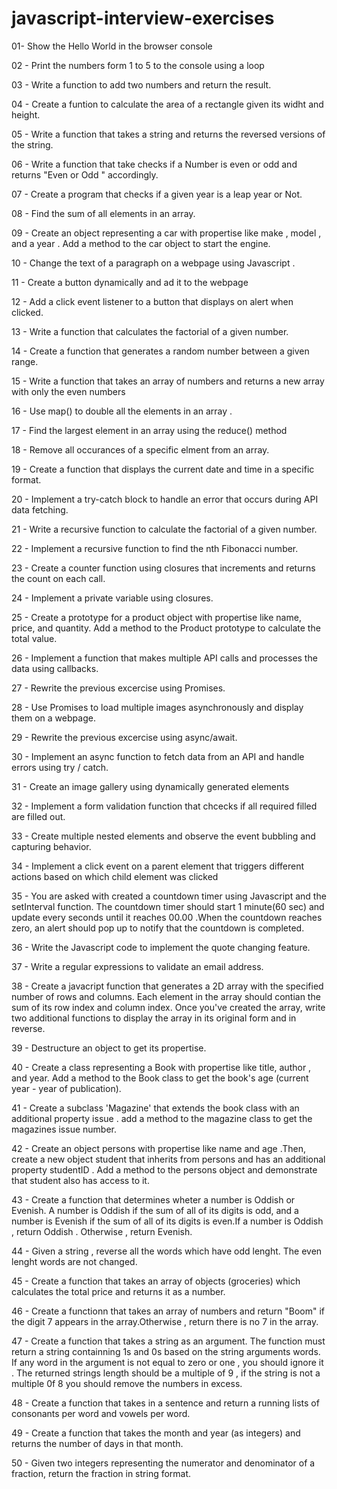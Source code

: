 # javascript-interview-exercises

01-  Show the Hello World in the browser console

02 - Print the numbers form 1 to 5 to the console using a loop

03 - Write a function to add two numbers and return the result.

04 - Create a funtion to calculate the area of a rectangle given its widht and height.

05 - Write a function that takes a string and returns the reversed versions of the string.

06 - Write a function that take checks  if a Number is even or odd and returns "Even or Odd " accordingly.

07 - Create a program that checks if a given year is a leap year or Not.

08 - Find the sum of all elements in an array.

09 - Create an object representing a car with propertise like make , model , and a year . Add a method to the car object to start the engine.

10 - Change the text of a paragraph on a webpage using Javascript .

11 - Create a button dynamically and ad it to the webpage

12 - Add a click event listener to a button that displays on alert when clicked.

13 - Write a function that calculates the factorial of a given number.

14 - Create a function that generates a random number between a given range.

15 - Write a function that takes an array of numbers and returns a new array with only the even numbers

16 - Use map() to double all the elements in an array .

17 - Find the largest element in an array using the reduce() method

18 - Remove all occurances of a specific elment from an array.

19 - Create a function that displays the current date and time in a specific format.

20 - Implement a try-catch block to handle an error that occurs during API data fetching.

21 - Write a recursive function to calculate the factorial of a given number.

22 - Implement a recursive function to find the nth Fibonacci number.

23 - Create a counter function using closures that increments and returns the count on each call.

24 - Implement a private variable using closures.

25 - Create a prototype for a product object with propertise like name, price, and quantity. Add a method to the Product prototype to calculate the total value.

26 - Implement a function that makes multiple API calls and processes the data using callbacks.

27 - Rewrite the previous excercise using Promises.

28 - Use Promises to load multiple images asynchronously and display them on a webpage.

29 - Rewrite the previous excercise using async/await.

30 - Implement an async function to fetch data from an API and handle errors using try / catch.

31 - Create an image gallery using dynamically generated elements

32 - Implement a form validation function that chcecks if all required filled are filled out.

33 - Create multiple nested elements and observe the event bubbling and capturing behavior.

34 - Implement a click event on a parent element that triggers different actions based on which child element was clicked

35 - You are asked with created a countdown timer using Javascript and the setInterval function. The countdown timer should start 1 minute(60 sec) and update every seconds until it reaches 00.00 .When the countdown reaches zero, an alert should pop up to notify that the countdown is completed.

36 - Write the Javascript code to implement the quote changing feature.

37 - Write a regular expressions to validate an email address.

38 - Create a javacript function that generates a 2D array with the specified number of rows and columns. Each element in the array should contian the sum of its row index and column index. Once you've created the array, write two additional functions to display the array in its original form and in reverse.

39 - Destructure an object to get its propertise.

40 - Create a class representing a Book with propertise like title, author , and year. Add a method to the Book class to get the book's age (current year - year of publication).

41 - Create a subclass 'Magazine' that extends the book class with an additional property issue . add a method to the magazine class to get the magazines issue number.

42 - Create an object persons with propertise like name and age .Then, create a new object student that inherits from persons and has an additional property studentID . Add a method to the persons object and demonstrate that student also has access to it.

43 - Create a function that determines wheter a number is Oddish or Evenish. A number is Oddish if the sum of all of its digits is odd, and a number is Evenish if the sum of all of its digits is even.If a number is Oddish , return Oddish . Otherwise , return Evenish.

44 - Given a string , reverse all the words which have odd lenght. The even lenght words are not changed.

45 - Create a function that takes an array of objects (groceries) which calculates the total price and returns it as a number.

46 - Create a functionn that takes an array of numbers and return "Boom" if the digit 7 appears in the array.Otherwise , return there is no 7 in the array.

47 - Create a function that takes a string as an argument. The function must return a string containning 1s and 0s based on the string arguments words. If any word in the argument is not equal to zero or one , you should ignore it . The returned strings length should be a multiple of 9 , if the string is not a multiple 0f 8 you should remove the numbers in excess.

48 - Create a function that takes in a sentence and return a running lists of consonants per word and vowels per word.

49 -  Create a function that takes the month and year (as integers) and returns the number of days in that month.

50 - Given two integers representing the numerator and denominator of a fraction, return the fraction in string format.